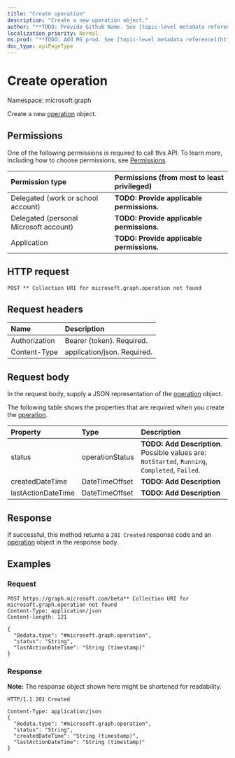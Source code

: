 ```yaml
---
title: "Create operation"
description: "Create a new operation object."
author: "**TODO: Provide Github Name. See [topic-level metadata reference](https://msgo.azurewebsites.net/add/document/guidelines/metadata.html#topic-level-metadata)**"
localization_priority: Normal
ms.prod: "**TODO: Add MS prod. See [topic-level metadata reference](https://msgo.azurewebsites.net/add/document/guidelines/metadata.html#topic-level-metadata)**"
doc_type: apiPageType
---
```


# Create operation
Namespace: microsoft.graph

Create a new [operation](../resources/operation.md) object.

## Permissions
One of the following permissions is required to call this API. To learn more, including how to choose permissions, see [Permissions](/graph/permissions-reference).

|Permission type|Permissions (from most to least privileged)|
|:---|:---|
|Delegated (work or school account)|**TODO: Provide applicable permissions.**|
|Delegated (personal Microsoft account)|**TODO: Provide applicable permissions.**|
|Application|**TODO: Provide applicable permissions.**|

## HTTP request

<!-- {
  "blockType": "ignored"
}
-->
``` http
POST ** Collection URI for microsoft.graph.operation not found
```

## Request headers
|Name|Description|
|:---|:---|
|Authorization|Bearer {token}. Required.|
|Content-Type|application/json. Required.|

## Request body
In the request body, supply a JSON representation of the [operation](../resources/operation.md) object.

The following table shows the properties that are required when you create the [operation](../resources/operation.md).

|Property|Type|Description|
|:---|:---|:---|
|status|operationStatus|**TODO: Add Description**. Possible values are: `NotStarted`, `Running`, `Completed`, `Failed`.|
|createdDateTime|DateTimeOffset|**TODO: Add Description**|
|lastActionDateTime|DateTimeOffset|**TODO: Add Description**|



## Response

If successful, this method returns a `201 Created` response code and an [operation](../resources/operation.md) object in the response body.

## Examples

### Request
<!-- {
  "blockType": "request",
  "name": "create_operation_from_"
}
-->
``` http
POST https://graph.microsoft.com/beta** Collection URI for microsoft.graph.operation not found
Content-Type: application/json
Content-length: 121

{
  "@odata.type": "#microsoft.graph.operation",
  "status": "String",
  "lastActionDateTime": "String (timestamp)"
}
```


### Response
**Note:** The response object shown here might be shortened for readability.
<!-- {
  "blockType": "response",
  "truncated": true,
  "@odata.type": "microsoft.graph.operation"
}
-->
``` http
HTTP/1.1 201 Created

Content-Type: application/json
{
  "@odata.type": "#microsoft.graph.operation",
  "status": "String",
  "createdDateTime": "String (timestamp)",
  "lastActionDateTime": "String (timestamp)"
}
```

